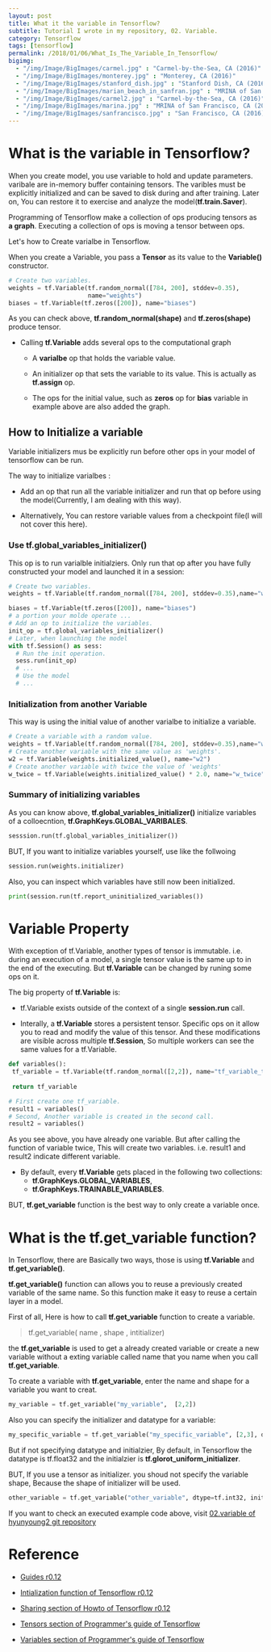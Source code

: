 ```yaml
---
layout: post
title: What it the variable in Tensorflow?
subtitle: Tutorial I wrote in my repository, 02. Variable.
category: Tensorflow
tags: [tensorflow]
permalink: /2018/01/06/What_Is_The_Variable_In_Tensorflow/
bigimg: 
  - "/img/Image/BigImages/carmel.jpg" : "Carmel-by-the-Sea, CA (2016)"
  - "/img/Image/BigImages/monterey.jpg" : "Monterey, CA (2016)"
  - "/img/Image/BigImages/stanford_dish.jpg" : "Stanford Dish, CA (2016)"
  - "/img/Image/BigImages/marian_beach_in_sanfran.jpg" : "MRINA of San Francisco, CA (2016)"
  - "/img/Image/BigImages/carmel2.jpg" : "Carmel-by-the-Sea, CA (2016)"
  - "/img/Image/BigImages/marina.jpg" : "MRINA of San Francisco, CA (2016)"
  - "/img/Image/BigImages/sanfrancisco.jpg" : "San Francisco, CA (2016)"
---
```


<!-- from https://github.com/hyunyoung2/hyunyoung2_Machine_Learning/blob/master/Tutorial/Tensorflow/01.BasicTensorflow/02.Variable.ipynb -->

#  What is the variable in Tensorflow?

When you create model, you use variable to hold and update parameters. varibale are in-memory buffer containing tensors. The varibles must be explicitly initialized and can be saved to disk during and after training. Later on, You can restore it to exercise and analyze the model(**tf.train.Saver**).

Programming of Tensorflow make a collection of ops producing tensors as **a graph**. Executing a collection of ops is moving a tensor between ops.

Let's how to Create varialbe in Tensorflow.

When you create a Variable, you pass a **Tensor** as its value to the **Variable()** constructor.

```python
# Create two variables.
weights = tf.Variable(tf.random_normal([784, 200], stddev=0.35),
                      name="weights")
biases = tf.Variable(tf.zeros([200]), name="biases")
```

As you can check above, **tf.random_normal(shape)** and **tf.zeros(shape)** produce tensor.

   - Calling **tf.Variable** adds several ops to the computational graph
   
       - A **varialbe** op that holds the variable value. 
       
       - An initializer op that sets the variable to its value. This is actually as **tf.assign** op. 
       
       - The ops for the initial value, such as **zeros** op for **bias** variable in  example above are also added the graph.
       
##  How to Initialize a variable

Variable initializers mus be explicitly run before other ops in your model of tensorflow can be run. 

The way to initialize varialbes : 

   - Add an op that run all the variable initializer and run that op before using the model(Currently, I am dealing with this way). 
 
 
   - Alternatively, You can restore variable values from a checkpoint file(I will not cover this here).

### Use tf.global_variables_initializer()

This op is to run varialble initialziers. Only run that op after you have fully constructed your model and launched it in a session:

```python
# Create two variables.
weights = tf.Variable(tf.random_normal([784, 200], stddev=0.35),name="weights")

biases = tf.Variable(tf.zeros([200]), name="biases")
# a portion your molde operate ...
# Add an op to initialize the variables.
init_op = tf.global_variables_initializer()
# Later, when launching the model
with tf.Session() as sess:
  # Run the init operation.
  sess.run(init_op)
  # ...
  # Use the model
  # ...
```     

### Initialization from another Variable

This way is using the initial value of another varialbe to initialize a variable. 

```python
# Create a variable with a random value.
weights = tf.Variable(tf.random_normal([784, 200], stddev=0.35),name="weights")
# Create another variable with the same value as 'weights'.
w2 = tf.Variable(weights.initialized_value(), name="w2")
# Create another variable with twice the value of 'weights'
w_twice = tf.Variable(weights.initialized_value() * 2.0, name="w_twice")
```


### Summary of initializing variables

As you can know above, **tf.global_variables_initializer()** initialize variables of a colloecntion, **tf.GraphKeys.GLOBAL_VARIBALES**.

```python
sesssion.run(tf.global_variables_initializer())
```

BUT, If you want to initialize variables yourself, use like the follwoing

```python
session.run(weights.initializer)
```

Also, you can inspect which variables have still now been initialized. 

```python
print(session.run(tf.report_uninitialized_variables())
```

# Variable Property

With exception of tf.Variable, another types of tensor is immutable. i.e. during an execution of a model, a single tensor value is the same up to in the end of the executing. But **tf.Variable** can be changed by runing some ops on it. 

The big property of **tf.Variable** is:

   - tf.Variable exists outside of the context of a single **session.run** call. 
   
   
   - Interally, a **tf.Variable** stores a persistent tensor. Specific ops on it allow you to read and modify the value of this tensor. And these modifications are visible across multiple **tf.Session**, So multiple workers can see the same values for a tf.Variable. 
   
   ```python
def variables():
    tf_variable = tf.Variable(tf.random_normal([2,2]), name="tf_variable_test")
    
    return tf_variable

# First create one tf_variable. 
result1 = variables()
# Second, Another variable is created in the second call. 
result2 = variables()
```

As you see above, you have already one variable. But after calling the function of variable twice, This will create two variables. i.e. result1 and result2 indicate different variable.

   - By default, every **tf.Variable** gets placed in the following two collections:
       - **tf.GraphKeys.GLOBAL_VARIABLES**,  
       - **tf.GraphKeys.TRAINABLE_VARIABLES**.
   
BUT, **tf.get_variable** function is the best way to only create a variable once. 

# What is the tf.get_variable function?

In Tensorflow, there are Basically two ways, those is using **tf.Variable** and **tf.get_variable()**.

**tf.get_variable()** function can allows you to reuse a previously created variable of the same name. So this function make it easy to reuse a certain layer in a model.

First of all, Here is how to call **tf.get_variable** function to create a variable.

> tf.get_variable( name ,  shape , intitializer)

the **tf.get_variable** is used to get a already created variable or create a new variable without a exting variable called name that you name when you call **tf.get_variable**.

To create a variable with **tf.get_variable**, enter the name and shape for a variable you want to creat. 

```python
my_variable = tf.get_variable("my_variable",  [2,2])
```

Also you can specify the initializer and datatype for a variable: 

```python
my_specific_variable = tf.get_variable("my_specific_variable", [2,3], dtype=tf.int32, initializer=tf.zeros_initializer)
```

But if not specifying datatype and initialzier, By default, in Tensorflow the datatype is tf.float32 and the initialzier is **tf.glorot_uniform_initializer**.

BUT, If you use a tensor as initializer. you shoud not specify the variable shape, Because the shape of initializer will be used. 

```python
other_variable = tf.get_variable("other_variable", dtype=tf.int32, initializer=tf.constant([23, 42]))
```

If you want to check an executed example code above, visit [02.variable of hyunyoung2 git repository](https://github.com/hyunyoung2/hyunyoung2_Machine_Learning/blob/master/Tutorial/Tensorflow/01.BasicTensorflow/02.Variable.ipynb) 

# Reference

   - [Guides r0.12](https://www.tensorflow.org/versions/r0.12/how_tos/variables/)
   
   - [Intialization function of Tensorflow r0.12](https://www.tensorflow.org/versions/r0.12/api_docs/python/constant_op/)
      
   - [Sharing section of Howto of Tensorflow r0.12](https://www.tensorflow.org/versions/r0.12/how_tos/variable_scope/#how_does_variable_scope_work) 
      
   - [Tensors section of Programmer's guide of Tensorflow](https://www.tensorflow.org/programmers_guide/tensors)
     
   - [Variables section of Programmer's guide of Tensorflow](https://www.tensorflow.org/programmers_guide/variables)
   
   
```
